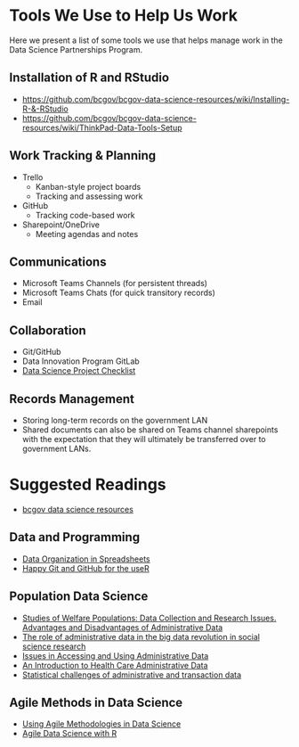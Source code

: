 # Tools We Use to Help Us Work

Here we present a list of some tools we use that helps manage work in the Data Science Partnerships Program. 

## Installation of R and RStudio
- https://github.com/bcgov/bcgov-data-science-resources/wiki/Installing-R-&-RStudio
- https://github.com/bcgov/bcgov-data-science-resources/wiki/ThinkPad-Data-Tools-Setup


## Work Tracking & Planning

- Trello
  - Kanban-style project boards
  - Tracking and assessing work
- GitHub 
  - Tracking code-based work
- Sharepoint/OneDrive 
  - Meeting agendas and notes

## Communications

- Microsoft Teams Channels (for persistent threads)
- Microsoft Teams Chats (for quick transitory records)
- Email

## Collaboration

- Git/GitHub
- Data Innovation Program GitLab
- [Data Science Project Checklist](https://github.com/bcgov/bcgov-data-science-resources/wiki/Data-Science-Project-Checklist)

## Records Management

- Storing long-term records on the government LAN
- Shared documents can also be shared on Teams channel sharepoints with the expectation that they will ultimately be transferred over to government LANs.

# Suggested Readings

- [bcgov data science resources](https://github.com/bcgov/bcgov-data-science-resources/wiki)

## Data and Programming

- [Data Organization in Spreadsheets](https://www.tandfonline.com/doi/full/10.1080/00031305.2017.1375989)
- [Happy Git and GitHub for the useR](https://happygitwithr.com/)

## Population Data Science

- [Studies of Welfare Populations: Data Collection and Research Issues. Advantages and Disadvantages of Administrative Data](https://aspe.hhs.gov/report/studies-welfare-populations-data-collection-and-research-issues/advantages-and-disadvantages-administrative-data-0)
- [The role of administrative data in the big data revolution in social science research](https://www.sciencedirect.com/science/article/pii/S0049089X1630206X)
- [Issues in Accessing and Using Administrative Data](https://www.acf.hhs.gov/opre/resource/issues-in-accessing-and-using-administrative-data)
- [An Introduction to Health Care Administrative Data](https://www.ncbi.nlm.nih.gov/pmc/articles/PMC4485511/)
- [Statistical challenges of administrative and transaction data](https://rss.onlinelibrary.wiley.com/doi/epdf/10.1111/rssa.12315)


## Agile Methods in Data Science
- [Using Agile Methodologies in Data Science](https://medium.com/better-programming/using-agile-methodologies-in-data-science-82534bd047c8)
- [Agile Data Science with R](https://edwinth.github.io/ADSwR/agile-methods.html)
